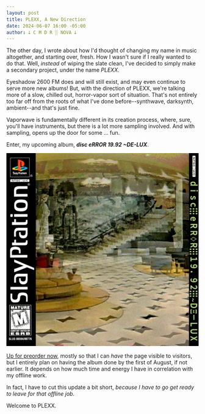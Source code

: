 ```yaml
---
layout: post
title: PLEXX, A New Direction
date: 2024-06-07 16:00 -05:00
author: 𐕣 C M D R ░ NOVA 𐕣
---
```


<!-- wp:paragraph -->
<p>The other day, I wrote about how I'd thought of changing my name in music altogether, and starting over, fresh. How I wasn't sure if I really wanted to do that. Well, <em>instead</em> of wiping the slate clean, I've decided to simply make a secondary project, under the name <em>PLEXX</em>.</p>
<!-- /wp:paragraph -->

<!-- wp:paragraph -->
<p>Eyeshadow 2600 FM does and will still exist, and may even continue to serve more new albums! But, with the direction of PLEXX, we're talking more of a slow, chilled out, horror-vapor sort of situation. That's not entirely too far off from the roots of what I've done before--synthwave, darksynth, ambient--and that's just fine.</p>
<!-- /wp:paragraph -->

<!-- wp:paragraph -->
<p>Vaporwave is fundamentally different in its creation process, where, sure, you'll have instruments, but there is a lot more sampling involved. And with sampling, opens up the door for some ... fun.</p>
<!-- /wp:paragraph -->

<!-- wp:paragraph -->
<p>Enter, my upcoming album, <em><strong>disc eRROR 19.92 ~DE-LUX</strong></em>.</p>
<!-- /wp:paragraph -->

![The album art for my upcoming album under the new name, PLEXX. Depicting a classic eighties hotel lobby and a Roman station off to the right.](/img/posts/plexx/de-lux.jpg)

<!-- wp:paragraph -->
<p><a href="https://plexx.bandcamp.com/album/disc-error-1992-de-lux" target="_blank" rel="noreferrer noopener">Up for preorder now</a>, mostly so that I can <em>have</em> the page visible to visitors, but I entirely plan on having the album done by the first of August, if not earlier. It depends on how much time and energy I have in correlation with my offline work.</p>
<!-- /wp:paragraph -->

<!-- wp:paragraph -->
<p>In fact, I have to cut this update a bit short, <em>because I have to go get ready to leave for that offline job.</em></p>
<!-- /wp:paragraph -->

<!-- wp:paragraph -->
<p>Welcome to PLEXX.</p>
<!-- /wp:paragraph -->